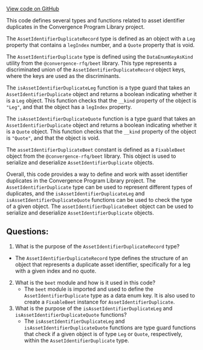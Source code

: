 [View code on GitHub](https://github.com/convergence-rfq/convergence-program-library/psyoptions-american-instrument/js/generated/types/AssetIdentifierDuplicate.d.ts)

This code defines several types and functions related to asset identifier duplicates in the Convergence Program Library project. 

The `AssetIdentifierDuplicateRecord` type is defined as an object with a `Leg` property that contains a `legIndex` number, and a `Quote` property that is void. 

The `AssetIdentifierDuplicate` type is defined using the `DataEnumKeyAsKind` utility from the `@convergence-rfq/beet` library. This type represents a discriminated union of the `AssetIdentifierDuplicateRecord` object keys, where the keys are used as the discriminants. 

The `isAssetIdentifierDuplicateLeg` function is a type guard that takes an `AssetIdentifierDuplicate` object and returns a boolean indicating whether it is a `Leg` object. This function checks that the `__kind` property of the object is `"Leg"`, and that the object has a `legIndex` property. 

The `isAssetIdentifierDuplicateQuote` function is a type guard that takes an `AssetIdentifierDuplicate` object and returns a boolean indicating whether it is a `Quote` object. This function checks that the `__kind` property of the object is `"Quote"`, and that the object is void. 

The `assetIdentifierDuplicateBeet` constant is defined as a `FixableBeet` object from the `@convergence-rfq/beet` library. This object is used to serialize and deserialize `AssetIdentifierDuplicate` objects. 

Overall, this code provides a way to define and work with asset identifier duplicates in the Convergence Program Library project. The `AssetIdentifierDuplicate` type can be used to represent different types of duplicates, and the `isAssetIdentifierDuplicateLeg` and `isAssetIdentifierDuplicateQuote` functions can be used to check the type of a given object. The `assetIdentifierDuplicateBeet` object can be used to serialize and deserialize `AssetIdentifierDuplicate` objects.
## Questions: 
 1. What is the purpose of the `AssetIdentifierDuplicateRecord` type?
   - The `AssetIdentifierDuplicateRecord` type defines the structure of an object that represents a duplicate asset identifier, specifically for a leg with a given index and no quote.
2. What is the `beet` module and how is it used in this code?
   - The `beet` module is imported and used to define the `AssetIdentifierDuplicate` type as a data enum key. It is also used to create a `FixableBeet` instance for `AssetIdentifierDuplicate`.
3. What is the purpose of the `isAssetIdentifierDuplicateLeg` and `isAssetIdentifierDuplicateQuote` functions?
   - The `isAssetIdentifierDuplicateLeg` and `isAssetIdentifierDuplicateQuote` functions are type guard functions that check if a given object is of type `Leg` or `Quote`, respectively, within the `AssetIdentifierDuplicate` type.